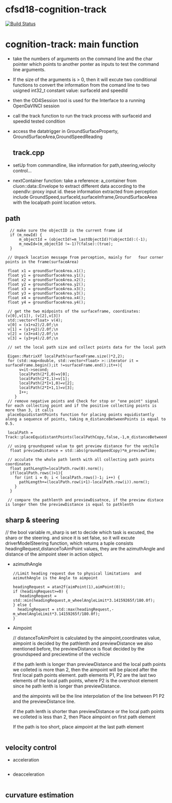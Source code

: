 # cfsd18-cognition-track
[![Build Status](https://travis-ci.org/cfsd/cfsd18-cognition-track.svg?branch=master)](https://travis-ci.org/cfsd/cfsd18-cognition-track)

# cognition-track: main function 
- take the numbers of arguments on the command line and the char pointer which points to another ponter as inputs to test the command line arguments.
-  If the size of the arguments is > 0, then it will excute two conditional functions to convert the information from the comand line to two usigned int32_t constant value: surfaceId and speedId
-  then the OD4Session tool is used for the Interface to a running OpenDaVINCI session
-  call the track function to run the track process with surfaceid and speedid tested condition
- access the datatrigger in GroundSurfaceProperty, GroundSurfaceArea,GroundSpeedReading 

    ## track.cpp
- setUp from commandline, like information for path,steering,velocity control...
- nextContainer function: take a reference: a_container from cluon::data::Envelope to extract different data according to the opendlv::proxy  input id. these information extracted from perception include GroundSpeed,surfaceId,surfaceInframe,GroundSurfaceArea with the localpath point location vetors.



## path 
```
  // make sure the objectID is the current frame id 
  if (m_newId) {
      m_objectId = (objectId!=m_lastObjectId)?(objectId):(-1);
      m_newId=(m_objectId !=-1)?(false):(true);
  } 

 // Unpack location message from perception, mainly for   four corner points in the frame(surfaceArea)

 float x1 = groundSurfaceArea.x1(); 
 float y1 = groundSurfaceArea.y1();
 float x2 = groundSurfaceArea.x2();
 float y2 = groundSurfaceArea.y2();
 float x3 = groundSurfaceArea.x3();
 float y3 = groundSurfaceArea.y3();
 float x4 = groundSurfaceArea.x4();
 float y4 = groundSurfaceArea.y4();

 // get the two midpoints of the surfaceframe, coordinates: (v[0],v[1]), (v[2],v[3])
 std::vector<float> v(4); 
 v[0] = (x1+x2)/2.0f;\n
 v[1] = (y1+y2)/2.0f;\n
 v[2] = (x3+x4)/2.0f;\n
 v[3] = (y3+y4)/2.0f;\n

 // set the local path size and collect points data for the local path

 Eigen::MatrixXf localPath(surfaceFrame.size()*2,2);
 for (std::map<double, std::vector<float> >::iterator it = surfaceFrame.begin();it !=surfaceFrame.end();it++){
      v=it->second;
      localPath(2*I,0)=v[0];
      localPath(2*I,1)=v[1];
      localPath(2*I+1,0)=v[2];
      localPath(2*I+1,1)=v[3];
      I++;
    }
 // remove negative points and Check for stop or "one point" signal for each collecting point and if the positive collecting points is more than 3, it calls
 placeEquidistantPoints function for placing points equidistantly along a sequence of points, taking m_distanceBetweenPoints is equal to 0.5.
 
 localPath = Track::placeEquidistantPoints(localPathCopy,false,-1,m_distanceBetweenPoints);

 // using groundspeed value to get preview distance for the vechile 
  float previewDistance = std::abs(groundSpeedCopy)*m_previewTime;

 // acculate the whole path lenth with all collecting path points coordinates
  float pathLength=localPath.row(0).norm();
  if(localPath.rows()>1){
    for (int i = 0; i < localPath.rows()-1; i++) {
      pathLength+=(localPath.row(i+1)-localPath.row(i)).norm();
    }
  }

 // compare the pathlenth and previewDisatnce, if the preview distace is longer then the previewDistance is equal to pathlenth 
```
## sharp & steering  
 //  the bool variable m_sharp is set to decide which task is excuted, the sharo or the steering. and since it is set false, so it will excute driverModelSteering function, which returns a tuple consists headingRequest,distanceToAimPoint values, they are the azimuthAngle and distance of the aimpoint steer in action object. 
 
 - azimuthAngle 
   ```
   //Limit heading request due to physical limitations  and azimuthAngle is the Angle to aimpoint

   headingRequest = atan2f(aimPoint(1),aimPoint(0));
   if (headingRequest>=0) {
      headingRequest = std::min(headingRequest,m_wheelAngleLimit*3.14159265f/180.0f);
   } else {
     headingRequest = std::max(headingRequest,-m_wheelAngleLimit*3.14159265f/180.0f);
   }

 - Aimpoint

   // distanceToAimPoint is calculated by the aimpoint,coordinates value, aimpoint is decided by the pathlenth and previewDistance we also mentioned before, the previewDistance is float decided by the groundspeed and preciewtime of the vechicle

   if the path lenth is longer than previewDistance and the local path points we colleted is more than 2, then the aimpoint will be placed after the first local path points element. path elements P1, P2 are the last two elements of the local path points, where P2 is the overshoot element since he path lenth is longer than previewDistance. 
   
   and the aimpoints will be the line interpolation of the line between P1 P2 and the previewDistance line. 

   if  the path lenth is shorter  than previewDistance or the local path points we colleted is less than 2, then Place aimpoint on first path element

   If the path is too short, place aimpoint at the last path element
   ```
## velocity control
- acceleration 
  ```

  ```
- deacceleration
  ```

  ```



















## curvature estimation




    

  

  
  



 


```



